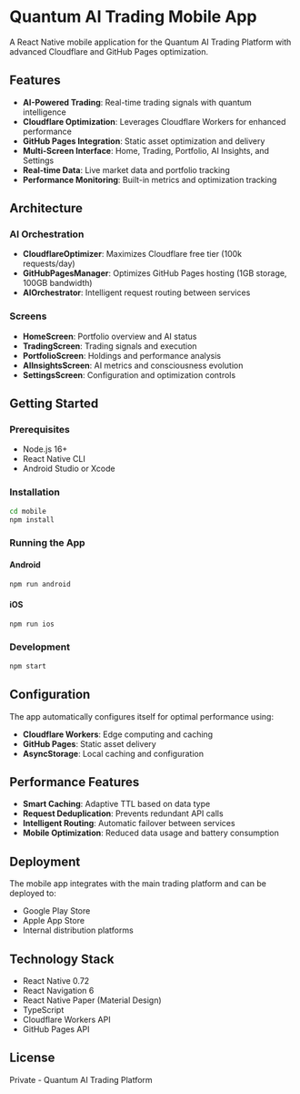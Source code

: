 # Quantum AI Trading Mobile App

A React Native mobile application for the Quantum AI Trading Platform with advanced Cloudflare and GitHub Pages optimization.

## Features

- **AI-Powered Trading**: Real-time trading signals with quantum intelligence
- **Cloudflare Optimization**: Leverages Cloudflare Workers for enhanced performance
- **GitHub Pages Integration**: Static asset optimization and delivery
- **Multi-Screen Interface**: Home, Trading, Portfolio, AI Insights, and Settings
- **Real-time Data**: Live market data and portfolio tracking
- **Performance Monitoring**: Built-in metrics and optimization tracking

## Architecture

### AI Orchestration
- **CloudflareOptimizer**: Maximizes Cloudflare free tier (100k requests/day)
- **GitHubPagesManager**: Optimizes GitHub Pages hosting (1GB storage, 100GB bandwidth)
- **AIOrchestrator**: Intelligent request routing between services

### Screens
- **HomeScreen**: Portfolio overview and AI status
- **TradingScreen**: Trading signals and execution
- **PortfolioScreen**: Holdings and performance analysis
- **AIInsightsScreen**: AI metrics and consciousness evolution
- **SettingsScreen**: Configuration and optimization controls

## Getting Started

### Prerequisites
- Node.js 16+
- React Native CLI
- Android Studio or Xcode

### Installation

```bash
cd mobile
npm install
```

### Running the App

#### Android
```bash
npm run android
```

#### iOS
```bash
npm run ios
```

### Development
```bash
npm start
```

## Configuration

The app automatically configures itself for optimal performance using:

- **Cloudflare Workers**: Edge computing and caching
- **GitHub Pages**: Static asset delivery
- **AsyncStorage**: Local caching and configuration

## Performance Features

- **Smart Caching**: Adaptive TTL based on data type
- **Request Deduplication**: Prevents redundant API calls
- **Intelligent Routing**: Automatic failover between services
- **Mobile Optimization**: Reduced data usage and battery consumption

## Deployment

The mobile app integrates with the main trading platform and can be deployed to:

- Google Play Store
- Apple App Store
- Internal distribution platforms

## Technology Stack

- React Native 0.72
- React Navigation 6
- React Native Paper (Material Design)
- TypeScript
- Cloudflare Workers API
- GitHub Pages API

## License

Private - Quantum AI Trading Platform